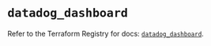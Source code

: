 # `datadog_dashboard`

Refer to the Terraform Registry for docs: [`datadog_dashboard`](https://registry.terraform.io/providers/datadog/datadog/3.69.0/docs/resources/dashboard).
